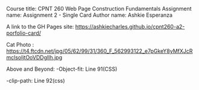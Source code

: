 Course title: CPNT 260 Web Page Construction Fundamentals
Assignment name: Assignment 2 - Single Card
Author name: Ashkie Esperanza


A link to the GH Pages site: https://ashkiecharles.github.io/cpnt260-a2-porfolio-card/

Cat Photo : https://t4.ftcdn.net/jpg/05/62/99/31/360_F_562993122_e7pGkeY8yMfXJcRmclsoIjtOoVDDgIlh.jpg

Above and Beyond: 
-Object-fit: Line 91(CSS)

-clip-path: Line 92(css)

